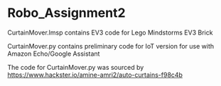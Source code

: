 # Robo_Assignment2

CurtainMover.lmsp contains EV3 code for Lego Mindstorms EV3 Brick

CurtainMover.py contains preliminary code for IoT version for use with Amazon Echo/Google Assistant

The code for CurtainMover.py was sourced by https://www.hackster.io/amine-amri2/auto-curtains-f98c4b

